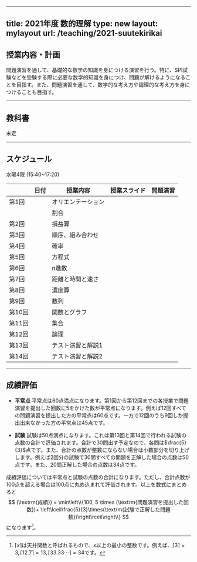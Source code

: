 
---
title: 2021年度 数的理解
type: new
layout: mylayout
url: /teaching/2021-suutekirikai
---

## 授業内容・計画

問題演習を通して、基礎的な数学の知識を身につける演習を行う。特に、SPI試験などを受験する際に必要な数学的知識を身につけ、問題が解けるようになることを目指す。また、問題演習を通して、数学的な考え方や論理的な考え方を身につけることも目指す。

---

## 教科書

未定

---

## スケジュール

水曜4限 (15:40~17:20)

|| 日付 | 授業内容 | 授業スライド | 問題演習 |
|----| ---- | ---- | ---- | ---- |
|第1回|  | オリエンテーション |  |  |
|| | 割合 |  |  |
|第2回|  | 損益算 |  |  |
|第3回|  | 順序、組み合わせ |  |  |
|第4回|  | 確率 |  |  |
|第5回|  | 方程式 |  |  |
|第6回|  | $n$進数 |  |  |
|第7回|  | 距離と時間と速さ |  |  |
|第8回|  | 濃度算 |  |  |
|第9回|  | 数列 |  |  |
|第10回|  | 関数とグラフ |  |  |
|第11回|  | 集合 |  |  |
|第12回|  | 論理 |  |  |
|第13回|  | テスト演習と解説1 |  |  |
|第14回|  | テスト演習と解説2 |  |  |

---

## 成績評価

- **平常点** 平常点は60点満点になります。第1回から第12回までの各授業で問題演習を提出した回数に5をかけた数が平常点になります。例えば12回すべての問題演習を提出した方の平常点は60点です。一方で12回のうち9回しか提出出来なかった方の平常点は45点です。

- **試験** 試験は50点満点になります。これは第13回と第14回で行われる試験の点数の合計で評価されます。合計で30問出す予定なので、各問は$\frac{5}{3}$点です。また、合計の点数が整数にならない場合は小数部分を切り上げします。例えば2回分の試験で30問すべての問題を正解した場合の点数は50点です。また、20問正解した場合の点数は34点です。

成績評価については平常点と試験の点数の合計になります。ただし、合計点数が100点を超える場合は100点に丸め込まれて評価されます。以上を数式にまとめると
$$ (\textrm{成績}) = \min\left\\{100, 5 \times (\textrm{問題演習を提出した回数})+ \left\lceil\frac{5}{3}\times(\textrm{試験で正解した問題数})\right\rceil\right\\} $$
になります[^ceil]。

[^ceil]: $\lceil x\rceil$は天井関数と呼ばれるもので、$x$以上の最小の整数です。例えば、$\lceil 3\rceil=3, \lceil 12.7\rceil=13, \lceil 33.33\cdots\rceil=34$です。